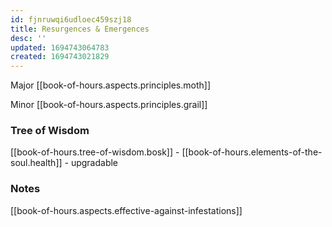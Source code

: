 ```yaml
---
id: fjnruwqi6udloec459szj18
title: Resurgences & Emergences
desc: ''
updated: 1694743064783
created: 1694743021829
---
```


Major [[book-of-hours.aspects.principles.moth]]

Minor [[book-of-hours.aspects.principles.grail]]

### Tree of Wisdom

[[book-of-hours.tree-of-wisdom.bosk]] - [[book-of-hours.elements-of-the-soul.health]] - upgradable

### Notes

[[book-of-hours.aspects.effective-against-infestations]]
